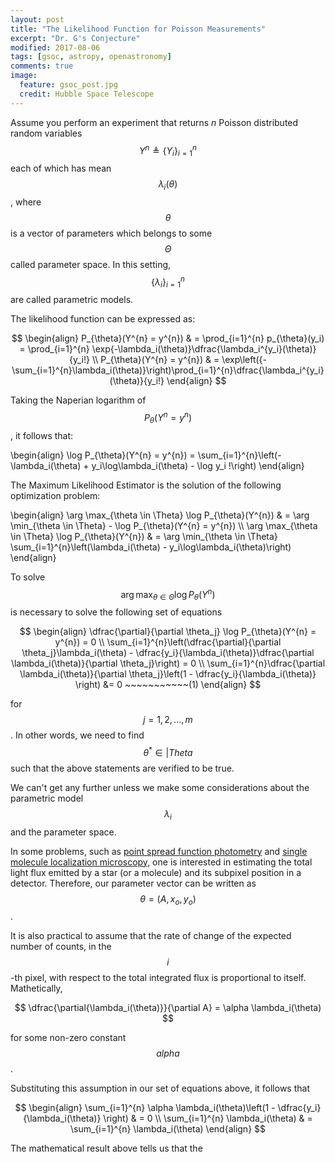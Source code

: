 ```yaml
---
layout: post
title: "The Likelihood Function for Poisson Measurements"
excerpt: "Dr. G's Conjecture"
modified: 2017-08-06
tags: [gsoc, astropy, openastronomy]
comments: true
image:
  feature: gsoc_post.jpg
  credit: Hubble Space Telescope
---
```


Assume you perform an experiment that returns $n$ Poisson distributed random variables $$Y^{n}
\triangleq \{Y_i\}_{i=1}^{n}$$ each of which has mean $$\lambda_i(\theta)$$, where
$$\theta$$ is a vector of parameters which belongs to some $$\Theta$$ called parameter space.
In this setting, $$\{\lambda_i\}_{i=1}^{n}$$ are called parametric models.

The likelihood function can be expressed as:

$$
\begin{align}
P_{\theta}(Y^{n} = y^{n}) & = \prod_{i=1}^{n} p_{\theta}(y_i) = \prod_{i=1}^{n} \exp{-\lambda_i(\theta)}\dfrac{\lambda_i^{y_i}(\theta)}{y_i!} \\ P_{\theta}(Y^{n} = y^{n}) & = \exp\left({-\sum_{i=1}^{n}\lambda_i(\theta)}\right)\prod_{i=1}^{n}\dfrac{\lambda_i^{y_i}(\theta)}{y_i!}
\end{align}
$$

Taking the Naperian logarithm of $$P_{\theta}(Y^{n} = y^{n})$$, it follows that:

\begin{align}
\log P_{\theta}(Y^{n} = y^{n}) = \sum_{i=1}^{n}\left(- \lambda_i(\theta) + y_i\log\lambda_i(\theta) - \log y_i !\right)
\end{align}

The Maximum Likelihood Estimator is the solution of the following optimization problem:

\begin{align}
\arg \max_{\theta \in \Theta} \log P_{\theta}(Y^{n}) & = \arg \min_{\theta \in \Theta} - \log P_{\theta}(Y^{n} = y^{n}) \\\\ \arg \max_{\theta \in \Theta} \log P_{\theta}(Y^{n}) & = \arg \min_{\theta \in \Theta} \sum_{i=1}^{n}\left(\lambda_i(\theta) - y_i\log\lambda_i(\theta)\right)
\end{align}

To solve $$\arg \max_{\theta \in \Theta} \log P_{\theta}(Y^{n})$$ is necessary to solve the following set of equations

$$
\begin{align}
\dfrac{\partial}{\partial \theta_j} \log P_{\theta}(Y^{n} = y^{n}) = 0 \\ \sum_{i=1}^{n}\left(\dfrac{\partial}{\partial \theta_j}\lambda_i(\theta) - \dfrac{y_i}{\lambda_i(\theta)}\dfrac{\partial \lambda_i(\theta)}{\partial \theta_j}\right) = 0 \\ \sum_{i=1}^{n}\dfrac{\partial \lambda_i(\theta)}{\partial \theta_j}\left(1 - \dfrac{y_i}{\lambda_i(\theta)} \right) &= 0 ~~~~~~~~~~~(1)
\end{align}
$$

for $$ j=1, 2, ..., m$$. In other words, we need to find $$\theta^{*} \in |Theta$$ such that the above statements are verified to be true.

We can't get any further unless we make some considerations about the parametric model $$\lambda_i$$ and the parameter space.

In some problems, such as [point spread function photometry](https://photutils.readthedocs.io/en/stable/photutils/psf.html) and [single molecule localization microscopy](http://q-bio.org/w/images/1/1d/SR_review2.pdf), one is interested in estimating the total light flux emitted by a star (or a molecule) and its subpixel position in a detector. Therefore, our parameter vector can be written as $$\theta = (A, x_o, y_o)$$.

It is also practical to assume that the rate of change of the expected number of counts, in the $$i$$-th pixel, with respect to the total integrated flux is proportional to itself. Mathetically,

$$
\dfrac{\partial{\lambda_i(\theta)}}{\partial A} = \alpha \lambda_i(\theta)
$$

for some non-zero constant $$ alpha $$.

Substituting this assumption in our set of equations above, it follows that

$$
\begin{align}
\sum_{i=1}^{n} \alpha \lambda_i(\theta)\left(1 - \dfrac{y_i}{\lambda_i(\theta)} \right) & = 0 \\
\sum_{i=1}^{n} \lambda_i(\theta) & = \sum_{i=1}^{n} \lambda_i(\theta)
\end{align}
$$

The mathematical result above tells us that the 
